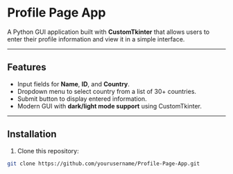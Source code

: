 # Profile Page App

A Python GUI application built with **CustomTkinter** that allows users to enter their profile information and view it in a simple interface.

---

## Features

- Input fields for **Name**, **ID**, and **Country**.  
- Dropdown menu to select country from a list of 30+ countries.  
- Submit button to display entered information.  
- Modern GUI with **dark/light mode support** using CustomTkinter.  

---

## Installation

1. Clone this repository:

```bash
git clone https://github.com/yourusername/Profile-Page-App.git
